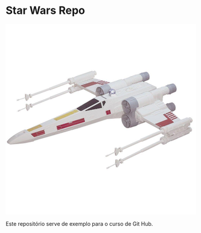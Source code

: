 # Star Wars Repo

![Nave](./nave_star_wars.jpg)

Este repositório serve de exemplo para o curso de Git Hub.

